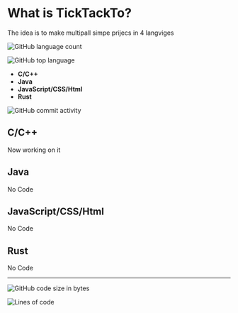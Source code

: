 # What is TickTackTo?

The idea is to make multipall simpe prijecs in 4 langviges

![GitHub language count](https://img.shields.io/github/languages/count/JustPause/TickTackTo)

![GitHub top language](https://img.shields.io/github/languages/top/JustPause/TickTackTo)

* **C/C++**
* **Java**
* **JavaScript/CSS/Html**
* **Rust**

![GitHub commit activity](https://img.shields.io/github/commit-activity/w/JustPause/TickTackTo)

**C/C++**
---------
Now working on it

**Java**
--------
No Code

**JavaScript/CSS/Html**
-----------------------
No Code

**Rust**
--------
No Code

--------

![GitHub code size in bytes](https://img.shields.io/github/languages/code-size/JustPause/TickTackTo)

![Lines of code](https://img.shields.io/tokei/lines/github/JustPause/TickTackTo)